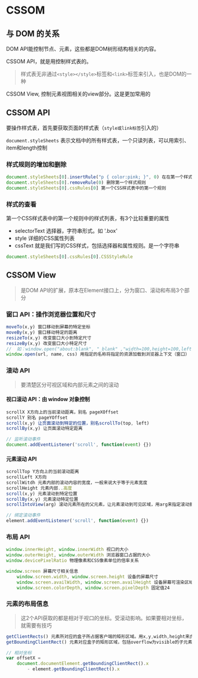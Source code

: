 # CSSOM

## 与 DOM 的关系

DOM API能控制节点、元素，这些都是DOM树形结构相关的内容。

CSSOM API，就是用控制样式表的。

> 样式表无非通过`<style></style>`标签和`<link>`标签来引入，也是DOM的一种

CSSOM View, 控制元素视图相关的view部分。这是更加常用的



## CSSOM API

要操作样式表，首先要获取页面的样式表（`style或link标签`引入的）

`document.styleSheets` 表示文档中的所有样式表，一个只读列表，可以用索引、item和length控制



### 样式规则的增加和删除

```js
document.styleSheets[0].insertRule("p { color:pink; }", 0) 在在第一个样式表的第一个位置插入新规则
document.styleSheets[0].removeRule(0) 删除第一个样式规则
document.styleSheets[0].cssRules[0] 第一个CSS样式表中的第一个规则
```



### 样式的查看

第一个CSS样式表中的第一个规则中的样式列表，有3个比较重要的属性

- selectorText 选择器，字符串形式。如 '.box'
- style 详细的CSS属性列表
- cssText 就是我们写的CSS样式，包括选择器和属性规则。是一个字符串

```js
document.styleSheets[0].cssRules[0].CSSStyleRule
```



## CSSOM View

> 是DOM API的扩展，原本在Element接口上，分为窗口、滚动和布局3个部分



### 窗口 API：操作浏览器位置和尺寸

```js
moveTo(x,y) 窗口移动到屏幕的特定坐标
moveBy(x,y) 窗口移动特定的距离
resizeTo(x,y) 改变窗口大小到特定尺寸
resizeBy(x,y) 改变窗口大小特定尺寸
//  如：window.open("about:blank", "_blank" ,"width=100,height=100,left=100,right=100" )
window.open(url, name, css) 用指定的名称将指定的资源加载到浏览器上下文（窗口）
```



### 滚动 API

> 要清楚区分可视区域和内部元素之间的滚动

#### 视口滚动 API：由 window 对象控制

```js
scrollX X方向上的当前滚动距离，别名 pageXOffset
scrollY 别名 pageYOffset
scroll(x,y) 让页面滚动到特定的位置，别名scrollTo(top, left)
scrollBy(x,y) 让页面滚动特定距离

// 监听滚动事件
document.addEventListener('scroll', function(event) {})
```



#### 元素滚动 API

```js
scrollTop Y方向上的当前滚动距离
scrollLeft X方向
scrollWitdh 元素内部的滚动内容的宽度，一般来说大于等于元素宽度
scrollHeight 元素内部..高度
scroll(x,y) 元素滚动到特定位置
scrollBy(x,y) 元素滚动特定位置
scrollIntoView(arg) 滚动元素所在的父元素，让元素滚动到可见区域，用arg来指定滚动到中间、开始还是就近位置

// 绑定滚动事件
element.addEventListener('scroll', function(event) {})
```



### 布局 API

```js
window.innerHeight, window.innerWidth 视口的大小
window.outerHeight, window.outerWidth 浏览器窗口占据的大小
window.devicePixelRatio 物理像素和CSS像素单位的倍率关系

window.screen 屏幕尺寸相关信息
    window.screen.width, window.screen.height 设备的屏幕尺寸
    window.screen.availWidth, window.screen.availHeight 设备屏幕可渲染区域尺寸
    window.screen.colorDepth, window.screen.pixelDepth 固定值24
```



### 元素的布局信息

> 这2个API获取的都是相对于视口的坐标。受滚动影响。如果要相对坐标，就需要有技巧

```js
getClientRects() 元素所对应的盒子所占据客户端的矩形区域。用x,y,width,height来虎丘位置和尺寸
getBoundingClientRect() 元素对应盒子的矩形区域，包括overflow为visible的子元素区域

// 相对坐标
var offsetX = 
    document.documentElement.getBoundingClientRect().x 
        - element.getBoundingClientRect().x
```
